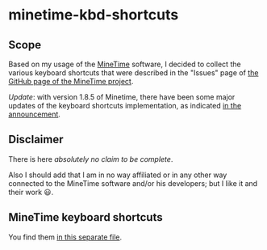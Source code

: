# minetime-kbd-shortcuts

## Scope

Based on my usage of the [MineTime](https://minetime.ai) software, I decided to collect the various keyboard shortcuts that were described in the "Issues" page of [the GitHub page of the MineTime project](https://github.com/marcoancona/MineTime).

*Update*: with version 1.8.5 of Minetime, there have been some major updates of the keyboard shortcuts implementation, as indicated [in the announcement](https://github.com/marcoancona/MineTime/releases/tag/v1.8.5).

## Disclaimer

There is here *absolutely no claim to be complete*.

Also I should add that I am in no way affiliated or in any other way connected to the MineTime software and/or his developers; but I like it and their work :smiley:.

## MineTime keyboard shortcuts

You find them [in this separate file](minetime-kbd-shortcuts.md).
